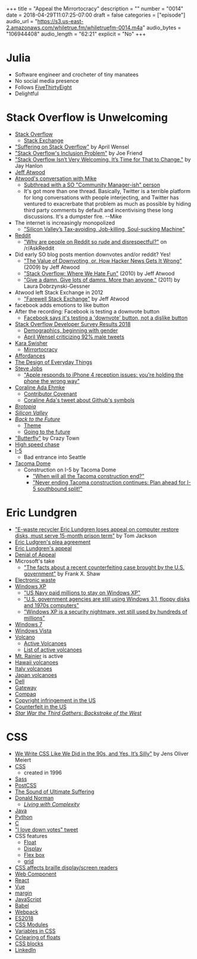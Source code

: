 +++
title = "Appeal the Mirrortocracy"
description = ""
number = "0014"
date = 2018-04-29T11:07:25-07:00
draft = false
categories = ["episode"]
audio_url = "https://s3.us-east-2.amazonaws.com/whiletrue.fm/whiletruefm-0014.m4a"
audio_bytes = "106944408"
audio_length = "62:21"
explicit = "No"
+++

# Julia
- Software engineer and crocheter of tiny manatees
- No social media presence
- Follows [FiveThirtyEight](http://fivethirtyeight.com)
- Delightful

# Stack Overflow is Unwelcoming
- [Stack Overflow](https://stackoverflow.com)
  - [Stack Exchange](https://stackexchange.com)
- ["Suffering on Stack Overflow"](https://medium.com/@Aprilw/suffering-on-stack-overflow-c46414a34a52) by April Wensel
- ["Stack Overflow's Inclusion Problem"](https://medium.com/@jfriend/stack-overflows-inclusion-problem-c9b297eb2404) by Joe Friend
- ["Stack Overflow Isn’t Very Welcoming. It’s Time for That to Change."](https://stackoverflow.blog/2018/04/26/stack-overflow-isnt-very-welcoming-its-time-for-that-to-change/) by Jay Hanlon
- [Jeff Atwood](https://blog.codinghorror.com/)
- [Atwood's conversation with Mike](https://twitter.com/lethargilistic/status/989609933086777344)
  - [Subthread with a SO "Community Manager-ish" person](https://twitter.com/shog9/status/989624604468510721)
  - It's got more than one thread. Basically, Twitter is a terrible platform for long conversations with people interjecting, and Twitter has ventured to exacrerbate that problem as much as possible by hiding third party comments by default and incentivising these long discussions. It's a dumpster fire. --Mike
- The internet is increasingly monopolized
  - ["Silicon Valley’s Tax-avoiding, Job-killing, Soul-sucking Machine"](https://www.esquire.com/news-politics/a15895746/bust-big-tech-silicon-valley/)
- [Reddit](https://reddit.com)
  - ["Why are people on Reddit so rude and disrespectful?"](https://www.reddit.com/r/AskReddit/comments/83of3n/why_are_people_on_reddit_so_rude_and_disrespectful/) on /r/AskReddit
- Did early SO blog posts mention downvotes and/or reddit? Yes!
  - ["The Value of Downvoting, or, How Hacker News Gets It Wrong"](https://stackoverflow.blog/2009/03/09/the-value-of-downvoting-or-how-hacker-news-gets-it-wrong/) (2009) by Jeff Atwood
  - ["Stack Overflow: Where We Hate Fun"](https://stackoverflow.blog/2010/01/04/stack-overflow-where-we-hate-fun/) (2010) by Jeff Atwood
  - ["Give a damn. Give lots of damns. More than anyone."](https://stackoverflow.blog/2011/11/18/12978552537/) (2011) by Laura Dobrzynski-Gessner
- Atwood left Stack Exchange in 2012
  - ["Farewell Stack Exchange"](https://blog.codinghorror.com/farewell-stack-exchange/) by Jeff Atwood
- facebook adds emotions to like button
- After the recording: Facebook is testing a downvote button
  - [Facebook says it's testing a 'downvote' button, not a dislike button](www.usatoday.com/story/tech/2018/02/08/facebook-downvote-button/322180002/)
- [Stack Overflow Developer Survey Results 2018](https://insights.stackoverflow.com/survey/2018/)
  - [Demographics, beginning with gender](https://insights.stackoverflow.com/survey/2018/#demographics)
  - [April Wensel criticizing 92% male tweets](https://twitter.com/search?q=92%20from%3Aaprilwensel&src=typd)
- [Kara Swisher](https://en.wikipedia.org/wiki/Kara_Swisher)
  - [Mirrortocracy](https://www.youtube.com/watch?v=ng4sbQHCGLQ)
- [Affordances](https://en.wikipedia.org/wiki/Affordance)
- [The Design of Everyday Things](https://www.jnd.org/books/design-of-everyday-things-revised.html)
- [Steve Jobs](https://en.wikipedia.org/wiki/Steve_Jobs)
  - ["Apple responds to iPhone 4 reception issues: you're holding the phone the wrong way"](https://www.engadget.com/2010/06/24/apple-responds-over-iphone-4-reception-issues-youre-holding-th/)
- [Coraline Ada Ehmke](https://where.coraline.codes/)
  - [Contributor Covenant](https://www.contributor-covenant.org/)
  - [Coraline Ada's tweet about Github's symbols](https://twitter.com/CoralineAda/status/988871663805698048)
- [*Brotopia*](http://brotopiabook.com)
- [*Silicon Valley*](https://www.hbo.com/silicon-valley/)
- [*Back to the Future*](http://www.backtothefuture.com)
  - [Theme](https://www.youtube.com/watch?v=e8TZbze72Bc)
  - [Going to the future](https://youtu.be/Psxktpxkc6o?t=209)
- ["Butterfly"](https://www.youtube.com/watch?v=6FEDrU85FLE) by Crazy Town
- [High speed chase](https://en.wikipedia.org/wiki/Hot_pursuit)
- [I-5](https://en.wikipedia.org/wiki/Interstate_5)
  - Bad entrance into Seattle
- [Tacoma Dome](https://en.wikipedia.org/wiki/Tacoma_Dome)
  - Construction on I-5 by Tacoma Dome
      - ["When will all the Tacoma construction end?"](http://mynorthwest.com/376098/when-will-all-the-tacoma-construction-end/?)
      - ["Never ending Tacoma construction continues: Plan ahead for I-5 southbound split!"](http://q13fox.com/2017/07/12/never-ending-tacoma-construction-continues-plan-ahead-for-i-5-southbound-split/)

# Eric Lundgren
- ["E-waste recycler Eric Lundgren loses appeal on computer restore disks, must serve 15-month prison term"](https://www.washingtonpost.com/news/true-crime/wp/2018/04/24/recycling-innovator-eric-lundgren-loses-appeal-on-computer-restore-discs-must-serve-15-month-prison-term/?noredirect=on&utm_term=.88e7c42bb9af) by Tom Jackson
- [Eric Ludgren's plea agreement](https://resource-recycling.com/e-scrap/wp-content/uploads/sites/2/2017/07/Lundgren-plea-agreement.pdf)
- [Eric Lundgren's appeal](https://regmedia.co.uk/2018/02/20/lundgrenappeal.pdf)
- [Denial of Appeal](https://resource-recycling.com/e-scrap/wp-content/uploads/sites/2/2018/05/Lundgren-appeals-court-opinion.pdf)
- Microsoft's take
  - ["The facts about a recent counterfeiting case brought by the U.S. government"](https://blogs.microsoft.com/on-the-issues/2018/04/27/the-facts-about-a-recent-counterfeiting-case-brought-by-the-u-s-government/) by Frank X. Shaw
- [Electronic waste](https://en.wikipedia.org/wiki/Electronic_waste)
- [Windows XP](https://en.wikipedia.org/wiki/Windows_XP)
  - ["US Navy paid millions to stay on Windows XP"](https://www.computerworld.com/article/2939435/government-it/us-navy-paid-millions-to-stay-on-windows-xp.html)
  - ["U.S. government agencies are still using Windows 3.1, floppy disks and 1970s computers"](https://www.pcworld.com/article/3075284/hardware/us-government-agencies-are-still-using-windows-31-floppy-disks-and-1970s-computers.html)
  - ["Windows XP is a security nightmare, yet still used by hundreds of millions"](https://www.cyberscoop.com/windows-xp-us-government-duo-security-october-2016/)
- [Windows 7](https://en.wikipedia.org/wiki/Windows_7)
- [Windows Vista](https://en.wikipedia.org/wiki/Windows_Vista)
- [Volcano](https://en.wikipedia.org/wiki/Volcano)
  - [Active Volcanoes](https://en.wikipedia.org/wiki/Volcano#Active)
  - [List of active volcanoes](https://en.wikipedia.org/wiki/Category:Active_volcanoes)
- [Mt. Rainier](https://en.wikipedia.org/wiki/Mount_Rainier) is active
- [Hawaii volcanoes](https://en.wikipedia.org/wiki/List_of_volcanoes_in_the_Hawaiian_%E2%80%93_Emperor_seamount_chain#Hawaiian_archipelago)
- [Italy volcanoes](https://en.wikipedia.org/wiki/List_of_volcanoes_in_Italy)
- [Japan volcanoes](https://en.wikipedia.org/wiki/List_of_volcanoes_in_Japan)
- [Dell](http://www.dell.com/en-us)
- [Gateway](http://www.gateway.com/worldwide/)
- [Compaq](https://en.wikipedia.org/wiki/Compaq)
- [Copyright infringement in the US](https://en.wikipedia.org/wiki/Copyright_law_of_the_United_States#Infringement)
- [Counterfeit in the US](https://en.wikipedia.org/wiki/Counterfeit_consumer_goods#United_States_2)
- [*Star War the Third Gathers: Backstroke of the West*](http://tvtropes.org/pmwiki/pmwiki.php/JustForFun/BackstrokeOfTheWest)

# CSS
- [We Write CSS Like We Did in the 90s, and Yes, It’s Silly"](https://alistapart.com/article/we-write-css-like-we-did-in-the-90s-and-yes-its-silly) by Jens Oliver Meiert
- [CSS](https://en.wikipedia.org/wiki/Cascading_Style_Sheets)
  - created in 1996
- [Sass](https://en.wikipedia.org/wiki/Sass_(stylesheet_language))
- [PostCSS](https://en.wikipedia.org/wiki/PostCSS)
- [The Sound of Ultimate Suffering](https://www.youtube.com/watch?v=VEAGAAQJ7DM)
- [Donald Norman](https://www.jnd.org/)
  - [*Living with Complexity*](https://www.jnd.org/books/living-with-complexity.html)
- [Java](https://java.com)
- [Python](https://python.org)
- [C](https://en.wikipedia.org/wiki/C_(programming_language))
- ["I love down votes" tweet](https://twitter.com/iajrz/status/989678526977765382)
- CSS features
  - [Float](https://css-tricks.com/all-about-floats/)
  - [Display](https://css-tricks.com/almanac/properties/d/display/)
  - [Flex box](https://css-tricks.com/snippets/css/a-guide-to-flexbox/)
  - [grid](https://css-tricks.com/snippets/css/complete-guide-grid/)
- [CSS affects braille display/screen readers](https://www.w3.org/WAI/PF/braillecss.html)
- [Web Component](https://en.wikipedia.org/wiki/Web_Components)
- [React](https://reactjs.org/)
- [Vue](https://vuejs.org/)
- [margin](https://developer.mozilla.org/en-US/docs/Web/CSS/margin)
- [JavaScript](https://www.javascript.com/)
- [Babel](https://babeljs.io/)
- [Webpack](https://webpack.js.org/)
- [ES2018](https://medium.com/front-end-hacking/javascript-whats-new-in-ecmascript-2018-es2018-17ede97f36d5)
- [CSS Modules](https://github.com/css-modules/css-modules)
- [Variables in CSS](https://developer.mozilla.org/en-US/docs/Web/CSS/Using_CSS_variables)
- [Cclearing of floats](https://www.w3schools.com/css/css_float.asp)
- [CSS blocks](https://www.w3schools.com/css/css_inline-block.asp)
- [LinkedIn](https://www.linkedin.com/feed/)
